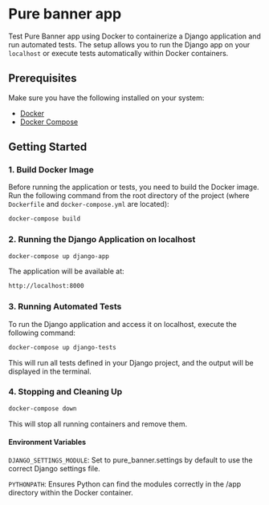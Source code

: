 # Pure banner app

Test Pure Banner app using Docker to containerize a Django application and run automated tests. The setup allows you to run the Django app on your `localhost` or execute tests automatically within Docker containers.

## Prerequisites

Make sure you have the following installed on your system:

- [Docker](https://docs.docker.com/get-docker/)
- [Docker Compose](https://docs.docker.com/compose/install/)


## Getting Started

### 1. Build Docker Image

Before running the application or tests, you need to build the Docker image. Run the following command from the root directory of the project (where `Dockerfile` and `docker-compose.yml` are located):

```bash
docker-compose build
```

### 2. Running the Django Application on localhost

```bash
docker-compose up django-app
```
The application will be available at:
```bash
http://localhost:8000
```

### 3. Running Automated Tests
To run the Django application and access it on localhost, execute the following command:

```bash
docker-compose up django-tests
```

This will run all tests defined in your Django project, and the output will be displayed in the terminal.

### 4. Stopping and Cleaning Up
```bash
docker-compose down
```
This will stop all running containers and remove them.

#### Environment Variables
`DJANGO_SETTINGS_MODULE`: Set to pure_banner.settings by default to use the correct Django settings file.

`PYTHONPATH`: Ensures Python can find the modules correctly in the /app directory within the Docker container.


